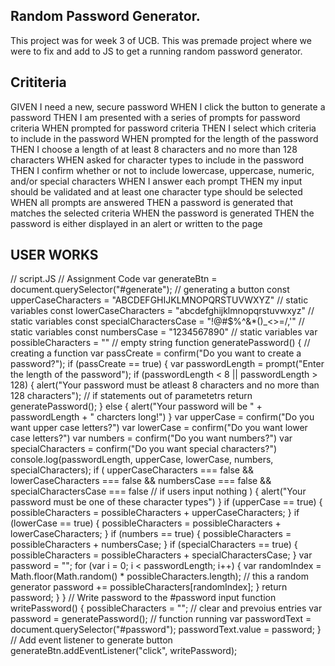 
## Random Password Generator. 

This project was for week 3 of UCB.
This was premade project where we were to fix and add to JS 
to get a running random password generator.

## Crititeria

GIVEN I need a new, secure password
WHEN I click the button to generate a password
THEN I am presented with a series of prompts for password criteria
WHEN prompted for password criteria
THEN I select which criteria to include in the password
WHEN prompted for the length of the password
THEN I choose a length of at least 8 characters and no more than 128 characters
WHEN asked for character types to include in the password
THEN I confirm whether or not to include lowercase, uppercase, numeric, and/or special characters
WHEN I answer each prompt
THEN my input should be validated and at least one character type should be selected
WHEN all prompts are answered
THEN a password is generated that matches the selected criteria
WHEN the password is generated
THEN the password is either displayed in an alert or written to the page

## USER WORKS
// script.JS
// Assignment Code
var generateBtn = document.querySelector("#generate"); // generating a button
const upperCaseCharacters = "ABCDEFGHIJKLMNOPQRSTUVWXYZ" // static variables
const lowerCaseCharacters = "abcdefghijklmnopqrstuvwxyz" // static variables
const specialCharactersCase = "!@#$%^&*()_<>=/,'" // static variables
const numbersCase = "1234567890" // static variables
var possibleCharacters = "" // empty string
function generatePassword() { // creating a function
  var passCreate = confirm("Do you want to create a password?");
  if (passCreate == true) {
    var passwordLength = prompt("Enter the length of the password");
    if (passwordLength < 8 || passwordLength > 128) {
      alert("Your password must be atleast 8 characters and no more than 128 characters"); // if statements out of parametetrs
      return generatePassword();
    } else {
      alert("Your password will be " + passwordLength + " charcters long!")
    }
    var upperCase = confirm("Do you want upper case letters?")
    var lowerCase = confirm("Do you want lower case letters?")
    var numbers = confirm("Do you want numbers?")
    var specialCharacters = confirm("Do you want special characters?")
    console.log(passwordLength, upperCase, lowerCase, numbers, specialCharacters);
    if (
      upperCaseCharacters === false &&
      lowerCaseCharacters === false &&
      numbersCase === false &&
      specialCharactersCase === false // if users input nothing
    ) {
      alert("Your password must be one of these character types")
    }
    if (upperCase == true) {
      possibleCharacters = possibleCharacters + upperCaseCharacters;
    }
    if (lowerCase == true) {
      possibleCharacters = possibleCharacters + lowerCaseCharacters;
    }
    if (numbers == true) {
      possibleCharacters = possibleCharacters + numbersCase;
    }
    if (specialCharacters == true) {
      possibleCharacters = possibleCharacters + specialCharactersCase;
    }
    var password = "";
    for (var i = 0; i < passwordLength; i++) {
      var randomIndex = Math.floor(Math.random() * possibleCharacters.length); // this a random generator
      password += possibleCharacters[randomIndex];
    }
    return password;
  }
}
// Write password to the #password input
function writePassword() {
  possibleCharacters = ""; // clear and prevoius entries
  var password = generatePassword(); // function running
  var passwordText = document.querySelector("#password");
  passwordText.value = password;
}
// Add event listener to generate button
generateBtn.addEventListener("click", writePassword);